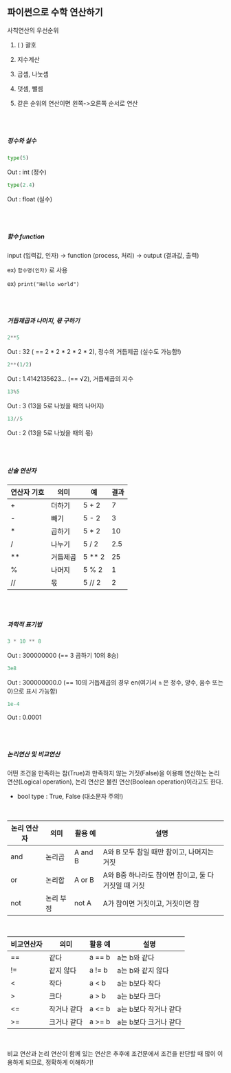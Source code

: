 ## 파이썬으로 수학 연산하기

사칙연산의 우선순위

1. ( ) 괄호
2. 지수계산
3. 곱셈, 나눗셈
4. 덧셈, 뺄셈

5. 같은 순위의 연산이면 왼쪽->오른쪽 순서로 연산

<br>

<br>

##### 정수와 실수

```python
type(5)
```

Out : int (정수)

```python
type(2.4)
```

Out : float (실수)

<br>

<br>

##### 함수 function

input (입력값, 인자) -> function (process, 처리) -> output (결과값, 출력)

ex) `함수명(인자)` 로 사용 

ex) `print("Hello world")` 

<br>

<br>

##### 거듭제곱과 나머지, 몫 구하기

```python
2**5
```

Out : 32 ( == 2 * 2 * 2 * 2 * 2), 정수의 거듭제곱 (실수도 가능함!)

```python
2**(1/2)
```

Out : 1.4142135623... (== √2), 거듭제곱의 지수

```python
13%5
```

Out : 3 (13을 5로 나눴을 때의 나머지)

````python
13//5
````

Out : 2 (13을 5로 나눴을 때의 몫)

<br>

<br>

##### 산술 연산자

| 연산자 기호 | 의미     | 예     | 결과 |
| ----------- | -------- | ------ | ---- |
| +           | 더하기   | 5 + 2  | 7    |
| -           | 빼기     | 5 - 2  | 3    |
| *           | 곱하기   | 5 * 2  | 10   |
| /           | 나누기   | 5 / 2  | 2.5  |
| **          | 거듭제곱 | 5 ** 2 | 25   |
| %           | 나머지   | 5 % 2  | 1    |
| //          | 몫       | 5 // 2 | 2    |

<br>

<br>

##### 과학적 표기법

```python
3 * 10 ** 8
```

Out : 300000000 (== 3 곱하기 10의 8승)

```python
3e8
```

Out : 300000000.0 (== 10의 거듭제곱의 경우 en(여기서 `n` 은 정수, 양수, 음수 또는 0)으로 표시 가능함)

```python
1e-4
```

Out : 0.0001

<br>

<br>

##### 논리연산 및 비교연산

어떤 조건을 만족하는 참(True)과 만족하지 않는 거짓(False)을 이용해 연산하는 논리연산(Logical operation), 논리 연산은 불린 연산(Boolean operation)이라고도 한다. 

* bool type : True, False (대소문자 주의!)

<br>

| 논리 연산자 | 의미      | 활용 예 | 설명                                                 |
| ----------- | --------- | ------- | ---------------------------------------------------- |
| and         | 논리곱    | A and B | A와 B 모두 참일 때만 참이고, 나머지는 거짓           |
| or          | 논리합    | A or B  | A와 B중 하나라도 참이면 참이고, 둘 다 거짓일 때 거짓 |
| not         | 논리 부정 | not A   | A가 참이면 거짓이고, 거짓이면 참                     |

<br>

| 비교연산자 | 의미        | 활용 예 | 설명                  |
| ---------- | ----------- | ------- | --------------------- |
| ==         | 같다        | a == b  | a는 b와 같다          |
| !=         | 같지 않다   | a != b  | a는 b와 같지 않다     |
| <          | 작다        | a < b   | a는 b보다 작다        |
| >          | 크다        | a > b   | a는 b보다 크다        |
| <=         | 작거나 같다 | a <= b  | a는 b보다 작거나 같다 |
| >=         | 크거나 같다 | a >= b  | a는 b보다 크거나 같다 |

<br>

비교 연산과 논리 연산이 함께 있는 연산은 추후에 조건문에서 조건을 판단할 때 많이 이용하게 되므로, 정확하게 이해하기!

